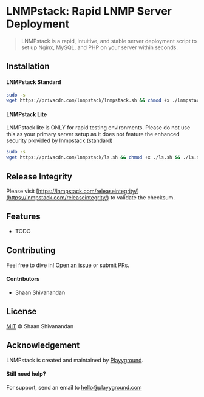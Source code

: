 # LNMPstack: Rapid LNMP Server Deployment
>LNMPstack is a rapid, intuitive, and stable server deployment script to set up Nginx, MySQL, and PHP on your server within seconds.

## Installation
#### LNMPstack Standard
```sh
sudo -s
wget https://privacdn.com/lnmpstack/lnmpstack.sh && chmod +x ./lnmpstack.sh && ./lnmpstack.sh
```

#### LNMPstack Lite
LNMPstack lite is ONLY for rapid testing environments. Please do not use this as your primary server setup as it does not feature the enhanced security provided by lnmpstack (standard)
```sh
sudo -s
wget https://privacdn.com/lnmpstack/ls.sh && chmod +x ./ls.sh && ./ls.sh
```

## Release Integrity
Please visit [https://lnmpstack.com/releaseintegrity/](https://lnmpstack.com/releaseintegrity/) to validate the checksum.

## Features
- TODO

## Contributing
Feel free to dive in! [Open an issue](https://github.com/playyground/lnmpstack/issues/new/) or submit PRs.

#### Contributors
- Shaan Shivanandan

## License
[MIT](LICENSE) © Shaan Shivanandan

## Acknowledgement
LNMPstack is created and maintained by [Playyground](https://playyground.com/).

#### Still need help?
For support, send an email to [hello@playyground.com](mailto:hello@playyground.com?Subject=Support%3A%20Base%20HTML5%20Boilerplate)